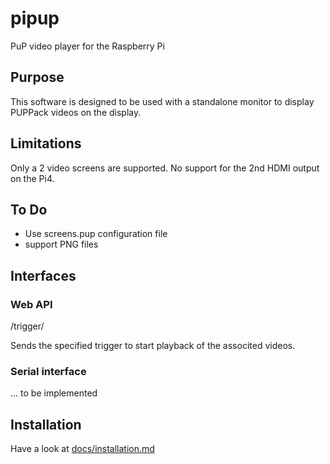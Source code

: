 # pipup
PuP video player for the Raspberry Pi

## Purpose

This software is designed to be used with a standalone monitor to display PUPPack videos
on the display.

## Limitations

Only a 2 video screens are supported. No support for the 2nd HDMI output on the Pi4.

## To Do

- Use screens.pup configuration file
- support PNG files

## Interfaces

### Web API

/trigger/<triggername>

Sends the specified trigger to start playback of the associted videos.

### Serial interface

... to be implemented


## Installation

Have a look at [docs/installation.md](docs/installation.md)
  

